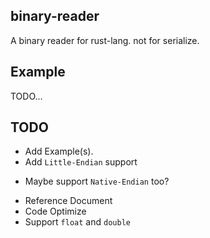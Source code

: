 binary-reader
-------------
A binary reader for rust-lang. not for serialize.

Example
-------
TODO...

TODO
----
 * Add Example(s).
 * Add `Little-Endian` support
  - Maybe support `Native-Endian` too?
 * Reference Document
 * Code Optimize
 * Support `float` and `double`
